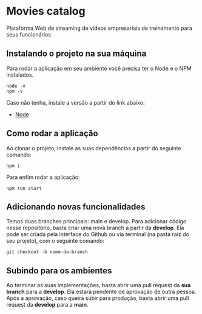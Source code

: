 # Movies catalog
Plataforma Web de streaming de vídeos empresariais de treinamento para seus funcionários

## Instalando o projeto na sua máquina
Para rodar a aplicação em seu ambiente você precisa ter o Node e o NPM instalados.

```
node -v
npm -v
```

Caso não tenha, instale a versão a partir do link abaixo:
* [Node](https://nodejs.org/en)


## Como rodar a aplicação
Ao clonar o projeto, instale as suas dependências a partir do seguinte comando:
```
npm i
```
Para enfim rodar a aplicação:
```
npm run start
```

## Adicionando novas funcionalidades
Temos duas branches principais: main e develop. 
Para adicionar código nesse repositório, basta criar uma nova branch a partir da **develop**. Ela pode ser criada pela interface do Github ou via terminal (na pasta raíz do seu projeto), com o seguinte comando:
```
git checkout -b nome-da-branch
```

## Subindo para os ambientes
Ao terminar as suas implementações, basta abrir uma pull request da **sua branch** para a **develop**. Ela estará pendente de aprovação de outra pessoa.
Após a aprovação, caso queira subir para produção, basta abrir uma pull request da **develop** para a **main**.


